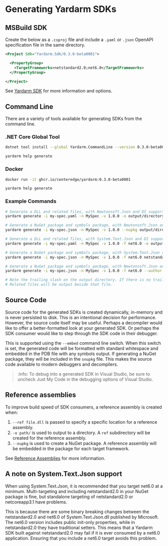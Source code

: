 # Generating Yardarm SDKs

## MSBuild SDK

Create the below as a `.csproj` file and include a `.yaml` or `.json` OpenAPI specification
file in the same directory.

```xml
<Project Sdk="Yardarm.Sdk/0.3.0-beta0001">

  <PropertyGroup>
    <TargetFrameworks>netstandard2.0;net6.0</TargetFrameworks>
  </PropertyGroup>

</Project>
```

See [Yardarm SDK](./yardarm-sdk.md) for more information and options.

## Command Line

There are a variety of tools available for generating SDKs from the command line.

### .NET Core Global Tool

```sh
dotnet tool install --global Yardarm.CommandLine --version 0.3.0-beta0001

yardarm help generate
```

### Docker

```sh
docker run -it ghcr.io/centeredge/yardarm:0.3.0-beta0001

yardarm help generate
```

### Example Commands

```sh
# Generate a DLL and related files, with Newtonsoft.Json and DI support
yardarm generate -i my-spec.yaml -n MySpec -v 1.0.0 -o output/directory/ -x Yardarm.NewtonsoftJson Yardarm.MicrosoftExtensionsHttp

# Generate a NuGet package and symbols package, with Newtonsoft.Json and DI support
yardarm generate -i my-spec.json -n MySpec -v 1.0.0 --nupkg output/directory/ -x Yardarm.NewtonsoftJson Yardarm.MicrosoftExtensionsHttp

# Generate a DLL and related files, with System.Text.Json and DI support targeting net6.0
yardarm generate -i my-spec.yaml -n MySpec -v 1.0.0 -f net6.0 -o output/directory/ -x Yardarm.SystemTextJson Yardarm.MicrosoftExtensionsHttp

# Generate a NuGet package and symbols package, with System.Text.Json and DI support targeting net6.0 and netstandard2.0
yardarm generate -i my-spec.json -n MySpec -v 1.0.0 -f net6.0 netstandard2.0 --nupkg output/directory/ -x Yardarm.SystemTextJson Yardarm.MicrosoftExtensionsHttp

# Generate a NuGet package and symbols package, with Newtonsoft.Json and DI support targeting net6.0 with author name, owner and description
yardarm generate -i my-spec.json -n MySpec -v 1.0.0 -f net6.0 --author "Some Name Here" --owner "Some Owner Here" --description "Some description here" --nupkg output/directory/ -x Yardarm.NewtonsoftJson Yardarm.MicrosoftExtensionsHttp

# Note the trailing slash on the output directory. If there is no trailing slash, it is assumed to be a DLL or nupkg file name.
# Related files will be output beside that file.
```

## Source Code

Source code for the generated SDKs is created dynamically, in-memory and is never persisted
to disk. This is an intentional decision for performance. However, the source code itself
may be useful. Perhaps a decompiler would like to offer a better-formatted look at your
generated SDK. Or perhaps the SDK consumer would like to step through the SDK code in their
debugger.

This is supported using the `--embed` command line switch. When this switch is set, the generated
code will be formatted with standard whitespace and embedded in the PDB file with any symbols
output. If generating a NuGet package, they will be included in the `snupkg` file. This makes
the source code available to modern debuggers and decompilers.

> :info: To debug into a generated SDK in Visual Studio, be sure to uncheck Just My Code in the
> debugging options of Visual Studio.

## Reference assemblies

To improve build speed of SDK consumers, a reference assembly is created when:

1. `--ref file.dll` is passed to specify a specific location for a reference assembly.
2. `-o path/` is used to output to a directory. A `ref` subdirectory will be created for the reference assembly.
3. `--nupkg` is  used to create a NuGet package. A reference assembly will be embedded in the package for each target framework.

See [Reference Assemblies](https://docs.microsoft.com/en-us/dotnet/standard/assembly/reference-assemblies) for more
information.

## A note on System.Text.Json support

When using System.Text.Json, it is recommended that you target net6.0 at a minimum. Multi-targeting and including
netstandard2.0 in your NuGet package is fine, but standalone targeting of netstandard2.0 or netcoreapp3.1 have problems.

This is because there are some binary breaking changes between the netstandard2.0 and net6.0 of System.Text.Json.dll
published by Microsoft. The net6.0 version includes public init-only properties, while in netstandard2.0 they have
traditional setters. This means that a Yardarm SDK built against netstandard2.0 may fail if it is ever consumed by a
net6.0 application. Ensuring that you include a net6.0 target avoids this problem.
